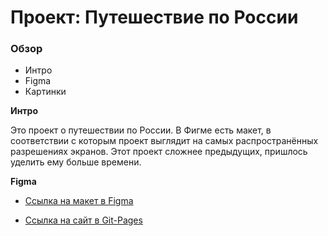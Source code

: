 # Проект: Путешествие по России

### Обзор
* Интро
* Figma
* Картинки

**Интро**

Это проект о путешествии по России.
В Фигме есть макет, в соответствии с которым проект выглядит на самых распространённых разрешениях экранов.
Этот проект сложнее предыдущих, пришлось уделить ему больше времени.

**Figma**

* [Ссылка на макет в Figma](https://www.figma.com/file/5S2WSbEFL6awjVWJ0NWL8Q/Sprint-3_-Russia-_-desktop-mobile?node-id=28503%3A0)

* [Ссылка на сайт в Git-Pages](https://leops200.github.io/russian-travel/)
